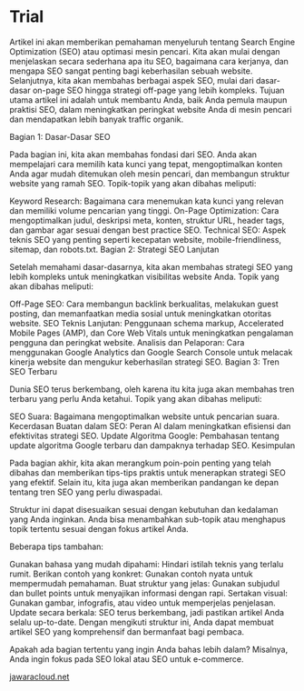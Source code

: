 # Trial
Artikel ini akan memberikan pemahaman menyeluruh tentang Search Engine Optimization (SEO) atau optimasi mesin pencari. Kita akan mulai dengan menjelaskan secara sederhana apa itu SEO, bagaimana cara kerjanya, dan mengapa SEO sangat penting bagi keberhasilan sebuah website. Selanjutnya, kita akan membahas berbagai aspek SEO, mulai dari dasar-dasar on-page SEO hingga strategi off-page yang lebih kompleks. Tujuan utama artikel ini adalah untuk membantu Anda, baik Anda pemula maupun praktisi SEO, dalam meningkatkan peringkat website Anda di mesin pencari dan mendapatkan lebih banyak traffic organik.

Bagian 1: Dasar-Dasar SEO

Pada bagian ini, kita akan membahas fondasi dari SEO. Anda akan mempelajari cara memilih kata kunci yang tepat, mengoptimalkan konten Anda agar mudah ditemukan oleh mesin pencari, dan membangun struktur website yang ramah SEO. Topik-topik yang akan dibahas meliputi:

Keyword Research: Bagaimana cara menemukan kata kunci yang relevan dan memiliki volume pencarian yang tinggi.
On-Page Optimization: Cara mengoptimalkan judul, deskripsi meta, konten, struktur URL, header tags, dan gambar agar sesuai dengan best practice SEO.
Technical SEO: Aspek teknis SEO yang penting seperti kecepatan website, mobile-friendliness, sitemap, dan robots.txt.
Bagian 2: Strategi SEO Lanjutan

Setelah memahami dasar-dasarnya, kita akan membahas strategi SEO yang lebih kompleks untuk meningkatkan visibilitas website Anda. Topik yang akan dibahas meliputi:

Off-Page SEO: Cara membangun backlink berkualitas, melakukan guest posting, dan memanfaatkan media sosial untuk meningkatkan otoritas website.
SEO Teknis Lanjutan: Penggunaan schema markup, Accelerated Mobile Pages (AMP), dan Core Web Vitals untuk meningkatkan pengalaman pengguna dan peringkat website.
Analisis dan Pelaporan: Cara menggunakan Google Analytics dan Google Search Console untuk melacak kinerja website dan mengukur keberhasilan strategi SEO.
Bagian 3: Tren SEO Terbaru

Dunia SEO terus berkembang, oleh karena itu kita juga akan membahas tren terbaru yang perlu Anda ketahui. Topik yang akan dibahas meliputi:

SEO Suara: Bagaimana mengoptimalkan website untuk pencarian suara.
Kecerdasan Buatan dalam SEO: Peran AI dalam meningkatkan efisiensi dan efektivitas strategi SEO.
Update Algoritma Google: Pembahasan tentang update algoritma Google terbaru dan dampaknya terhadap SEO.
Kesimpulan

Pada bagian akhir, kita akan merangkum poin-poin penting yang telah dibahas dan memberikan tips-tips praktis untuk menerapkan strategi SEO yang efektif. Selain itu, kita juga akan memberikan pandangan ke depan tentang tren SEO yang perlu diwaspadai.

Struktur ini dapat disesuaikan sesuai dengan kebutuhan dan kedalaman yang Anda inginkan. Anda bisa menambahkan sub-topik atau menghapus topik tertentu sesuai dengan fokus artikel Anda.

Beberapa tips tambahan:

Gunakan bahasa yang mudah dipahami: Hindari istilah teknis yang terlalu rumit.
Berikan contoh yang konkret: Gunakan contoh nyata untuk mempermudah pemahaman.
Buat struktur yang jelas: Gunakan subjudul dan bullet points untuk menyajikan informasi dengan rapi.
Sertakan visual: Gunakan gambar, infografis, atau video untuk memperjelas penjelasan.
Update secara berkala: SEO terus berkembang, jadi pastikan artikel Anda selalu up-to-date.
Dengan mengikuti struktur ini, Anda dapat membuat artikel SEO yang komprehensif dan bermanfaat bagi pembaca.

Apakah ada bagian tertentu yang ingin Anda bahas lebih dalam? Misalnya, Anda ingin fokus pada SEO lokal atau SEO untuk e-commerce.

<a href="https://www.jawaracloud.net">jawaracloud.net</a>
